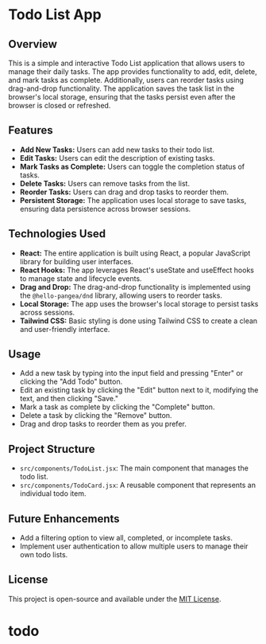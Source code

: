 # Todo List App

## Overview

This is a simple and interactive Todo List application that allows users to manage their daily tasks. The app provides functionality to add, edit, delete, and mark tasks as complete. Additionally, users can reorder tasks using drag-and-drop functionality. The application saves the task list in the browser's local storage, ensuring that the tasks persist even after the browser is closed or refreshed.

## Features

- **Add New Tasks:** Users can add new tasks to their todo list.
- **Edit Tasks:** Users can edit the description of existing tasks.
- **Mark Tasks as Complete:** Users can toggle the completion status of tasks.
- **Delete Tasks:** Users can remove tasks from the list.
- **Reorder Tasks:** Users can drag and drop tasks to reorder them.
- **Persistent Storage:** The application uses local storage to save tasks, ensuring data persistence across browser sessions.

## Technologies Used

- **React:** The entire application is built using React, a popular JavaScript library for building user interfaces.
- **React Hooks:** The app leverages React's useState and useEffect hooks to manage state and lifecycle events.
- **Drag and Drop:** The drag-and-drop functionality is implemented using the `@hello-pangea/dnd` library, allowing users to reorder tasks.
- **Local Storage:** The app uses the browser's local storage to persist tasks across sessions.
- **Tailwind CSS:** Basic styling is done using Tailwind CSS to create a clean and user-friendly interface.

## Usage

- Add a new task by typing into the input field and pressing "Enter" or clicking the "Add Todo" button.
- Edit an existing task by clicking the "Edit" button next to it, modifying the text, and then clicking "Save."
- Mark a task as complete by clicking the "Complete" button.
- Delete a task by clicking the "Remove" button.
- Drag and drop tasks to reorder them as you prefer.

## Project Structure

- `src/components/TodoList.jsx`: The main component that manages the todo list.
- `src/components/TodoCard.jsx`: A reusable component that represents an individual todo item.

## Future Enhancements

- Add a filtering option to view all, completed, or incomplete tasks.
- Implement user authentication to allow multiple users to manage their own todo lists.

## License

This project is open-source and available under the [MIT License](LICENSE).
# todo
